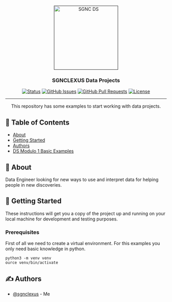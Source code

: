 <p align="center">
  <a href="" rel="noopener">
 <img width=200px height=200px src="https://images.unsplash.com/photo-1451187580459-43490279c0fa?q=80&w=1744&auto=format&fit=crop&ixlib=rb-4.0.3&ixid=M3wxMjA3fDB8MHxwaG90by1wYWdlfHx8fGVufDB8fHx8fA%3D%3D" alt="SGNC DS"></a>
</p>

<h3 align="center">SGNCLEXUS Data Projects</h3>

<div align="center">

[![Status](https://img.shields.io/badge/status-active-success.svg)]()
[![GitHub Issues](https://img.shields.io/github/issues/kylelobo/The-Documentation-Compendium.svg)](https://github.com/kylelobo/The-Documentation-Compendium/issues)
[![GitHub Pull Requests](https://img.shields.io/github/issues-pr/kylelobo/The-Documentation-Compendium.svg)](https://github.com/kylelobo/The-Documentation-Compendium/pulls)
[![License](https://img.shields.io/badge/license-MIT-blue.svg)](/LICENSE)

</div>

---

<p align="center"> This repository has some examples to start working with data projects.  
    <br> 
</p>

## 📝 Table of Contents

- [About](#about)
- [Getting Started](#getting_started)
- [Authors](#authors)
- [DS Modulo 1 Basic Examples](M1/M1.md)

## 🧐 About <a name = "about"></a>

Data Engineer looking for new ways to use and interpret data for helping people in new discoveries.

## 🏁 Getting Started <a name = "getting_started"></a>

These instructions will get you a copy of the project up and running on your local machine for development and testing purposes. 


### Prerequisites

First of all we need to create a virtual environment. 
For this examples you only need basic knowledge in python. 

```
python3 -m venv venv
ource venv/bin/activate
``` 

<!-- ### Installing

A step by step series of examples that tell you how to get a development env running.

Say what the step will be

```
Give the example
```

And repeat

```
until finished
```

End with an example of getting some data out of the system or using it for a little demo. -->



## ✍️ Authors <a name = "authors"></a>

- [@sgnclexus](https://github.com/sgnclexus) - Me


